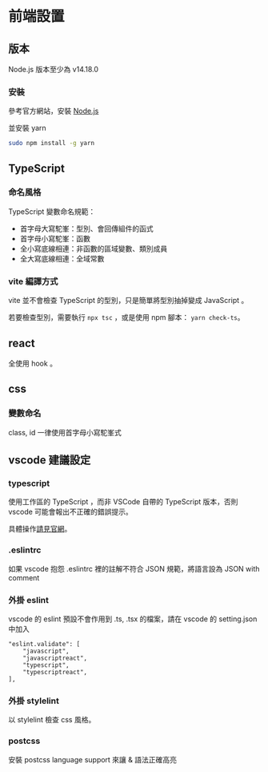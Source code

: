 # 前端設置

## 版本
Node.js 版本至少為 v14.18.0

### 安裝
參考官方網站，安裝 [Node.js](https://nodejs.org/en/download/)

並安裝 yarn
```sh
sudo npm install -g yarn
```

## TypeScript

### 命名風格

TypeScript 變數命名規範：

- 首字母大寫駝峯：型別、會回傳組件的函式
- 首字母小寫駝峯：函數
- 全小寫底線相連：非函數的區域變數、類別成員
- 全大寫底線相連：全域常數

### vite 編譯方式

vite 並不會檢查 TypeScript 的型別，只是簡單將型別抽掉變成 JavaScript 。

若要檢查型別，需要執行 `npx tsc` ，或是使用 npm 腳本： `yarn check-ts`。

## react
全使用 hook 。

## css

### 變數命名

class, id 一律使用首字母小寫駝峯式

## vscode 建議設定

### typescript

使用工作區的 TypeScript ，而非 VSCode 自帶的 TypeScript 版本，否則 vscode 可能會報出不正確的錯誤提示。

具體操作[請見官網](https://code.visualstudio.com/docs/typescript/typescript-compiling#_using-the-workspace-version-of-typescript)。

### .eslintrc

如果 vscode 抱怨 .eslintrc 裡的註解不符合 JSON 規範，將語言設為 JSON with comment

### 外掛 eslint

vscode 的 eslint 預設不會作用到 .ts, .tsx 的檔案，請在 vscode 的 setting.json 中加入

```
"eslint.validate": [
    "javascript",
    "javascriptreact",
    "typescript",
    "typescriptreact",
],
```

### 外掛 stylelint
以 stylelint 檢查 css 風格。

### postcss
安裝 postcss language support 來讓 & 語法正確高亮
